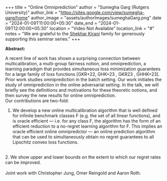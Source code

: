 +++
title = "Online Omniprediction"
author = "Sumegha Garg (Rutgers University)"
author_link = "https://sites.google.com/view/sumegha-garg/home"
author_image = "assets/authorImages/sumeghaGarg.png"
date = "2024-01-09T11:00:00+05:30"
date_end = "2024-01-09T12:00:00+05:30"
location = "Video Not Available"
location_link = "#"
notes = "We are grateful to the <a href = "https://www.accel.com/people/shekhar-kirani" target= "_blank">Shekhar
Kirani</a> family for generously supporting this seminar series."
+++

<b>Abstract:</b> 

A recent line of work has shown a surprising connection between multicalibration, a multi-group fairness notion, and
omniprediction, a learning paradigm that provides simultaneous loss minimization guarantees for a large family of loss
functions [GKR+22, GHK+23 , GKR23 , GHHK+23]. Prior work studies omniprediction in the batch setting. Our work initiates
the study of omniprediction in the online adversarial setting. In the talk, we will briefly see the definitions and
motivations for these theoretic notions, and then survey the new results for online omniprediction.
<br>
Our contributions are two-fold:
1. We develop a new online multicalibration algorithm that is well defined for infinite benchmark classes F (e.g. the set of all linear functions), and is oracle efficient — i.e. for any class F, the algorithm has the form of an efficient reduction to a no-regret learning algorithm for F. This implies an oracle efficient online omnipredictor — an online prediction algorithm that can be used to simultaneously obtain no regret guarantees to all Lipschitz convex loss functions.
<br>
2. We show upper and lower bounds on the extent to which our regret rates can be improved.
<br>

<br>
Joint work with Christopher Jung, Omer Reingold and Aaron Roth.
